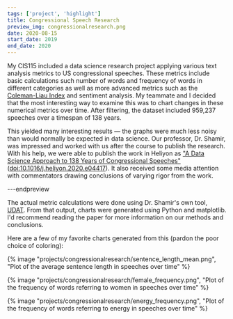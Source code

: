 ```yaml
---
tags: ['project', 'highlight']
title: Congressional Speech Research
preview_img: congressionalresearch.png
date: 2020-08-15
start_date: 2019
end_date: 2020
---
```


My CIS115 included a data science research project applying various text analysis metrics to US congressional speeches.
These metrics include basic calculations such number of words and frequency of words in different categories
as well as more advanced metrics such as the [Coleman-Liau Index](https://psycnet.apa.org/record/1975-22007-001) and sentiment analysis.
My teammate and I decided that the most interesting way to examine this was to chart changes in these numerical metrics over time.
After filtering, the dataset included 959,237 speeches over a timespan of 138 years.

This yielded many interesting results &mdash; the graphs were much less noisy than would normally be expected in data science.
Our professor, Dr. Shamir, was impressed and worked with us after the course to publish the research.
With his help, we were able to publish the work in Heliyon as ["A Data Science Approach to 138 Years of Congressional Speeches"](https://www.sciencedirect.com/science/article/pii/S2405844020312615) ([doi:10.1016/j.heliyon.2020.e04417](https://doi.org/10.1016/j.heliyon.2020.e04417)).
It also received some media attention with commentators drawing conclusions of varying rigor from the work.

---endpreview

The actual metric calculations were done using Dr. Shamir's own tool, [UDAT](https://academic.oup.com/dsh/article/36/1/187/5804949).
From that output, charts were generated using Python and matplotlib.
I'd recommend reading the paper for more information on our methods and conclusions.

Here are a few of my favorite charts generated from this (pardon the poor choice of coloring):

{% image "projects/congressionalresearch/sentence_length_mean.png", "Plot of the average sentence length in speeches over time" %}

{% image "projects/congressionalresearch/female_frequency.png", "Plot of the frequency of words referring to women in speeches over time" %}

{% image "projects/congressionalresearch/energy_frequency.png", "Plot of the frequency of words referring to energy in speeches over time" %}
